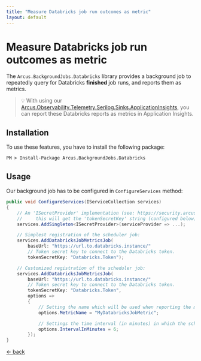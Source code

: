 ```yaml
---
title: "Measure Databricks job run outcomes as metric"
layout: default
---
```


# Measure Databricks job run outcomes as metric

The `Arcus.BackgroundJobs.Databricks` library provides a background job to repeatedly query for Databricks **finished** job runs, and reports them as metrics.

> :bulb: With using our [Arcus.Observability.Telemetry.Serilog.Sinks.ApplicationInsights](https://www.nuget.org/packages/Arcus.Observability.Telemetry.Serilog.Sinks.ApplicationInsights/), you can report these Databricks reports as metrics in Application Insights.

## Installation

To use these features, you have to install the following package:

```shell
PM > Install-Package Arcus.BackgroundJobs.Databricks
```

## Usage

Our background job has to be configured in `ConfigureServices` method:

```csharp
public void ConfigureServices(IServiceCollection services)
{
    // An 'ISecretProvider' implementation (see: https://security.arcus-azure.net/) to access the Azure Service Bus Topic resource;
    //     this will get the 'tokenSecretKey' string (configured below) and has to retrieve the connection token for the Databricks instance.
    services.AddSingleton<ISecretProvider>(serviceProvider => ...);

    // Simplest registration of the scheduler job:
    services.AddDatabricksJobMetricsJob(
        baseUrl: "https://url.to.databricks.instance/" 
        // Token secret key to connect to the Databricks token.
        tokenSecretKey: "Databricks.Token");

    // Customized registration of the scheduler job:
    services.AddDatabricksJobMetricsJob(
        baseUrl: "https://url.to.databricks.instance/" 
        // Token secret key to connect to the Databricks token.
        tokenSecretKey: "Databricks.Token",
        options =>
        {
            // Setting the name which will be used when reporting the metric for finished Databricks job runs (default: "Databricks Job Completed").
            options.MetricName = "MyDatabricksJobMetric";

            // Settings the time interval (in minutes) in which the scheduler job should run (default: 5 minutes). 
            options.IntervalInMinutes = 6;
        });
}
```

[&larr; back](/)
